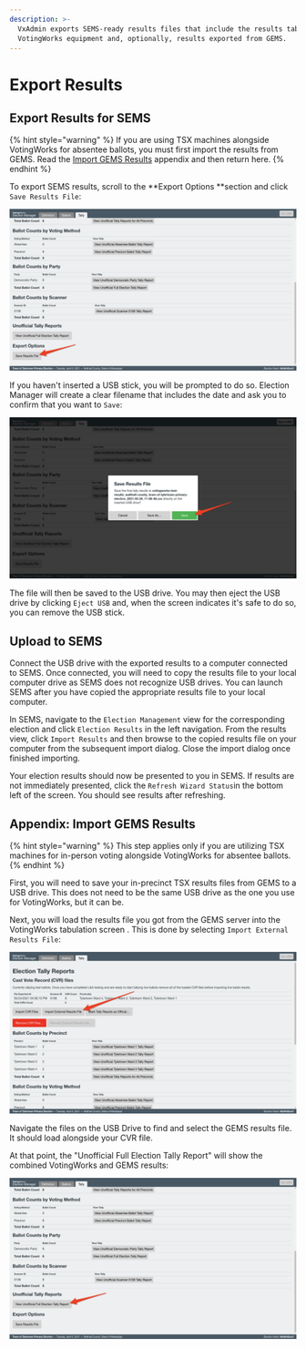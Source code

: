 ```yaml
---
description: >-
  VxAdmin exports SEMS-ready results files that include the results tabulated by
  VotingWorks equipment and, optionally, results exported from GEMS.
---
```


# Export Results

## Export Results for SEMS

{% hint style="warning" %}
If you are using TSX machines alongside VotingWorks for absentee ballots, you must first import the results from GEMS. Read the [Import GEMS Results](export-results.md#appendix-import-gems-results) appendix and then return here.
{% endhint %}

To export SEMS results, scroll to the **Export Options **section and click `Save Results File`:

![](<../.gitbook/assets/image (80).png>)

If you haven't inserted a USB stick, you will be prompted to do so. Election Manager will create a clear filename that includes the date and ask you to  confirm that you want to `Save`:&#x20;

![](<../.gitbook/assets/image (83).png>)

The file will then be saved to the USB drive. You may then eject the USB drive by clicking `Eject USB` and, when the screen indicates it's safe to do so, you can remove the USB stick.

## Upload to SEMS

Connect the USB drive with the exported results to a computer connected to SEMS. Once connected, you will need to copy the results file to your local computer drive as SEMS does not recognize USB drives. You can launch SEMS after you have copied the appropriate results file to your local computer.

In SEMS, navigate to the `Election Management` view for the corresponding election and click `Election Results` in the left navigation. From the results view, click `Import Results` and then browse to the copied results file on your computer from the subsequent import dialog. Close the import dialog once finished importing.

Your election results should now be presented to you in SEMS. If results are not immediately presented, click the `Refresh Wizard Status`in the bottom left of the screen. You should see results after refreshing.

## Appendix: Import GEMS Results

{% hint style="warning" %}
This step applies only if you are utilizing TSX machines for in-person voting alongside VotingWorks for absentee ballots.
{% endhint %}

First, you will need to save your in-precinct TSX results files from GEMS to a USB drive. This does not need to be the same USB drive as the one you use for VotingWorks, but it can be.

Next, you will load the results file you got from the GEMS server into the VotingWorks tabulation screen . This is done by selecting `Import External Results File`:

![](<../.gitbook/assets/image (82).png>)

Navigate the files on the USB Drive to find and select the GEMS results file. It should load alongside your CVR file.

At that point, the "Unofficial Full Election Tally Report" will show the combined VotingWorks and GEMS results:

![](<../.gitbook/assets/image (81).png>)
